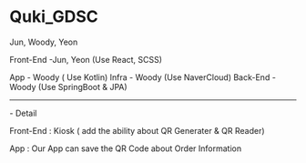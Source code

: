 # Quki_GDSC
Jun, Woody, Yeon 

Front-End -Jun, Yeon (Use React, SCSS)

App - Woody ( Use Kotlin)
Infra - Woody (Use NaverCloud)
Back-End - Woody (Use SpringBoot & JPA)




<hr/>
- Detail 

Front-End : Kiosk ( add the ability about QR Generater & QR Reader)

App : Our App can save the QR Code about Order Information
